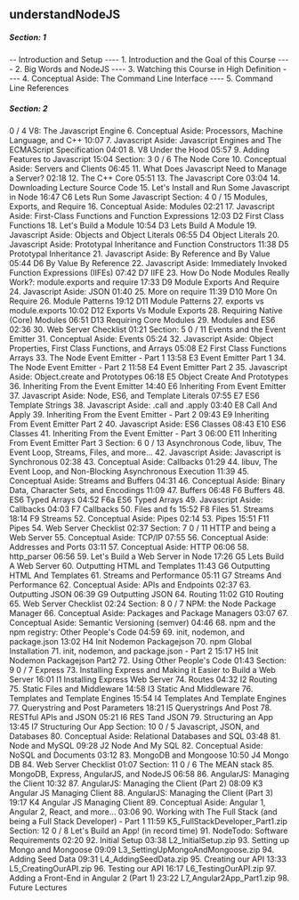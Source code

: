 ## understandNodeJS

##### Section: 1
-- Introduction and Setup
----  1. Introduction and the Goal of this Course
----  2. Big Words and NodeJS
----  3. Watching this Course in High Definition
----  4. Conceptual Aside: The Command Line Interface
----  5. Command Line References

##### Section: 2
0 / 4
V8: The Javascript Engine
6. Conceptual Aside: Processors, Machine Language, and C++
10:07
7. Javascript Aside: Javascript Engines and The ECMAScript Specification
04:01
8. V8 Under the Hood
05:57
9. Adding Features to Javascript
15:04
Section: 3
0 / 6
The Node Core
10. Conceptual Aside: Servers and Clients
06:45
11. What Does Javascript Need to Manage a Server?
02:18
12. The C++ Core
05:51
13. The Javascript Core
03:04
14. Downloading Lecture Source Code
15. Let's Install and Run Some Javascript in Node
16:47
C6 Lets Run Some Javascript
Section: 4
0 / 15
Modules, Exports, and Require
16. Conceptual Aside: Modules
02:21
17. Javascript Aside: First-Class Functions and Function Expressions
12:03
D2 First Class Functions
18. Let's Build a Module
10:54
D3 Lets Build A Module
19. Javascript Aside: Objects and Object Literals
06:55
D4 Object Literals
20. Javascript Aside: Prototypal Inheritance and Function Constructors
11:38
D5 Prototypal Inheritance
21. Javascript Aside: By Reference and By Value
05:44
D6 By Value By Reference
22. Javascript Aside: Immediately Invoked Function Expressions (IIFEs)
07:42
D7 IIFE
23. How Do Node Modules Really Work?: module.exports and require
17:33
D9 Module Exports And Require
24. Javascript Aside: JSON
01:40
25. More on require
11:39
D10 More On Require
26. Module Patterns
19:12
D11 Module Patterns
27. exports vs module.exports
10:02
D12 Exports Vs Module Exports
28. Requiring Native (Core) Modules
06:51
D13 Requiring Core Modules
29. Modules and ES6
02:36
30. Web Server Checklist
01:21
Section: 5
0 / 11
Events and the Event Emitter
31. Conceptual Aside: Events
05:24
32. Javascript Aside: Object Properties, First Class Functions, and Arrays
05:08
E2 First Class Functions Arrays
33. The Node Event Emitter - Part 1
13:58
E3 Event Emitter Part 1
34. The Node Event Emitter - Part 2
11:58
E4 Event Emitter Part 2
35. Javascript Aside: Object.create and Prototypes
06:18
E5 Object Create And Prototypes
36. Inheriting From the Event Emitter
14:40
E6 Inheriting From Event Emitter
37. Javascript Aside: Node, ES6, and Template Literals
07:55
E7 ES6 Template Strings
38. Javascript Aside: .call and .apply
03:40
E8 Call And Apply
39. Inheriting From the Event Emitter - Part 2
09:43
E9 Inheriting From Event Emitter Part 2
40. Javascript Aside: ES6 Classes
08:43
E10 ES6 Classes
41. Inheriting From the Event Emitter - Part 3
06:00
E11 Inheriting From Event Emitter Part 3
Section: 6
0 / 13
Asynchronous Code, libuv, The Event Loop, Streams, Files, and more…
42. Javascript Aside: Javascript is Synchronous
02:38
43. Conceptual Aside: Callbacks
01:29
44. libuv, The Event Loop, and Non-Blocking Asynchronous Execution
11:39
45. Conceptual Aside: Streams and Buffers
04:31
46. Conceptual Aside: Binary Data, Character Sets, and Encodings
11:09
47. Buffers
06:48
F6 Buffers
48. ES6 Typed Arrays
04:52
F6a ES6 Typed Arrays
49. Javascript Aside: Callbacks
04:03
F7 Callbacks
50. Files and fs
15:52
F8 Files
51. Streams
18:14
F9 Streams
52. Conceptual Aside: Pipes
02:14
53. Pipes
15:51
F11 Pipes
54. Web Server Checklist
02:37
Section: 7
0 / 11
HTTP and being a Web Server
55. Conceptual Aside: TCP/IP
07:55
56. Conceptual Aside: Addresses and Ports
03:11
57. Conceptual Aside: HTTP
06:06
58. http_parser
06:56
59. Let's Build a Web Server in Node
17:26
G5 Lets Build A Web Server
60. Outputting HTML and Templates
11:43
G6 Outputting HTML And Templates
61. Streams and Performance
05:11
G7 Streams And Performance
62. Conceptual Aside: APIs and Endpoints
02:37
63. Outputting JSON
06:39
G9 Outputting JSON
64. Routing
11:02
G10 Routing
65. Web Server Checklist
02:24
Section: 8
0 / 7
NPM: the Node Package Manager
66. Conceptual Aside: Packages and Package Managers
03:07
67. Conceptual Aside: Semantic Versioning (semver)
04:46
68. npm and the npm registry: Other People's Code
04:59
69. init, nodemon, and package.json
13:02
H4 Init Nodemon Packagejson
70. npm Global Installation
71. init, nodemon, and package.json - Part 2
15:17
H5 Init Nodemon Packagejson Part2
72. Using Other People's Code
01:43
Section: 9
0 / 7
Express
73. Installing Express and Making it Easier to Build a Web Server
16:01
I1 Installing Express Web Server
74. Routes
04:32
I2 Routing
75. Static Files and Middleware
14:58
I3 Static And Middleware
76. Templates and Template Engines
15:54
I4 Templates And Template Engines
77. Querystring and Post Parameters
18:21
I5 Querystrings And Post
78. RESTful APIs and JSON
05:21
I6 RES Tand JSON
79. Structuring an App
13:45
I7 Structuring Our App
Section: 10
0 / 5
Javascript, JSON, and Databases
80. Conceptual Aside: Relational Databases and SQL
03:48
81. Node and MySQL
09:28
J2 Node And My SQL
82. Conceptual Aside: NoSQL and Documents
03:12
83. MongoDB and Mongoose
10:50
J4 Mongo DB
84. Web Server Checklist
01:07
Section: 11
0 / 6
The MEAN stack
85. MongoDB, Express, AngularJS, and NodeJS
06:58
86. AngularJS: Managing the Client
10:32
87. AngularJS: Managing the Client (Part 2)
08:09
K3 Angular JS Managing Client
88. AngularJS: Managing the Client (Part 3)
19:17
K4 Angular JS Managing Client
89. Conceptual Aside: Angular 1, Angular 2, React, and more…
03:06
90. Working with The Full Stack (and being a Full Stack Developer) - Part 1
11:59
K5_FullStackDeveloper_Part1.zip
Section: 12
0 / 8
Let's Build an App! (in record time)
91. NodeTodo: Software Requirements
02:20
92. Initial Setup
03:38
L2_InitialSetup.zip
93. Setting up Mongo and Mongoose
09:09
L3_SettingUpMongoAndMongoose.zip
94. Adding Seed Data
09:31
L4_AddingSeedData.zip
95. Creating our API
13:33
L5_CreatingOurAPI.zip
96. Testing our API
16:17
L6_TestingOurAPI.zip
97. Adding a Front-End in Angular 2 (Part 1)
23:22
L7_Angular2App_Part1.zip
98. Future Lectures
